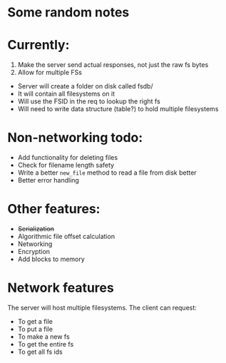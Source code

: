 # Some random notes

# Currently:
1. Make the server send actual responses, not just the raw fs bytes
2. Allow for multiple FSs
 - Server will create a folder on disk called fsdb/
 - It will contain all filesystems on it
 - Will use the FSID in the req to lookup the right fs
 - Will need to write data structure (table?) to hold multiple filesystems

# Non-networking todo:
 * Add functionality for deleting files
 * Check for filename length safety
 * Write a better `new_file` method to read a file from disk better
 * Better error handling

# Other features:
 * ~~Serialization~~
 * Algorithmic file offset calculation
 * Networking
 * Encryption
 * Add blocks to memory

# Network features
The server will host multiple filesystems. The client can request:
 * To get a file
 * To put a file
 * To make a new fs
 * To get the entire fs
 * To get all fs ids

